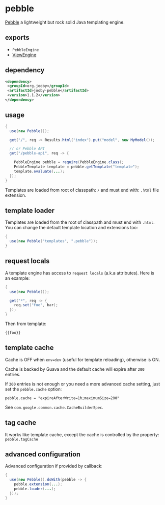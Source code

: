 # pebble

<a href="http://www.mitchellbosecke.com/pebble">Pebble</a> a lightweight but rock solid Java templating engine.

## exports

* ```PebbleEngine```
* [ViewEngine](/apidocs/org/jooby/View.Engine.html)

## dependency

```xml
<dependency>
 <groupId>org.jooby</groupId>
 <artifactId>jooby-pebble</artifactId>
 <version>1.1.2</version>
</dependency>
```

## usage

```java
{
  use(new Pebble());

  get("/", req -> Results.html("index").put("model", new MyModel());

  // or Pebble API
  get("/pebble-api", req -> {

    PebbleEngine pebble = require(PebbleEngine.class);
    PebbleTemplate template = pebble.getTemplate("template");
    template.evaluate(...);
  });
}
```

Templates are loaded from root of classpath: ```/``` and must end with: ```.html``` file extension.

## template loader

Templates are loaded from the root of classpath and must end with ```.html```. You can change the default template location and extensions too:

```java
{
  use(new Pebble("templates", ".pebble"));
}
```

## request locals

A template engine has access to ```request locals``` (a.k.a attributes). Here is an example:

```java
{
  use(new Pebble());

  get("*", req -> {
    req.set("foo", bar);
  });
}
```

Then from template:

```
{{foo}}
```

## template cache

Cache is OFF when ```env=dev``` (useful for template reloading), otherwise is ON.

Cache is backed by Guava and the default cache will expire after ```200``` entries.

If ```200``` entries is not enough or you need a more advanced cache setting, just set the ```pebble.cache``` option:

```
pebble.cache = "expireAfterWrite=1h;maximumSize=200"
```

See ```com.google.common.cache.CacheBuilderSpec```.

## tag cache

It works like template cache, except the cache is controlled by the property: ```pebble.tagCache```

## advanced configuration

Advanced configuration if provided by callback:

```java
{
  use(new Pebble().doWith(pebble -> {
    pebble.extension(...);
    pebble.loader(...);
  }));
}
```
